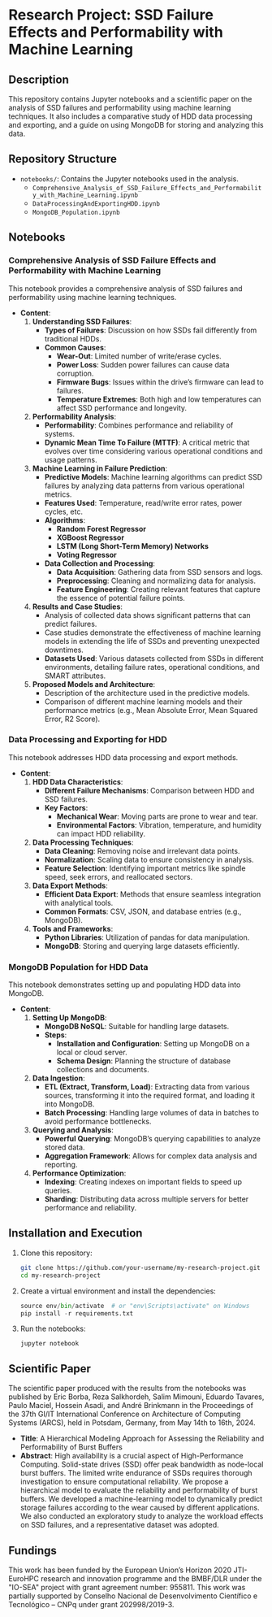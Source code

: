 # Research Project: SSD Failure Effects and Performability with Machine Learning

## Description
This repository contains Jupyter notebooks and a scientific paper on the analysis of SSD failures and performability using machine learning techniques. It also includes a comparative study of HDD data processing and exporting, and a guide on using MongoDB for storing and analyzing this data.

## Repository Structure
- `notebooks/`: Contains the Jupyter notebooks used in the analysis.
  - `Comprehensive_Analysis_of_SSD_Failure_Effects_and_Performability_with_Machine_Learning.ipynb`
  - `DataProcessingAndExportingHDD.ipynb`
  - `MongoDB_Population.ipynb`

## Notebooks

### Comprehensive Analysis of SSD Failure Effects and Performability with Machine Learning
This notebook provides a comprehensive analysis of SSD failures and performability using machine learning techniques.

- **Content**:
  1. **Understanding SSD Failures**:
     - **Types of Failures**: Discussion on how SSDs fail differently from traditional HDDs.
     - **Common Causes**:
       - **Wear-Out**: Limited number of write/erase cycles.
       - **Power Loss**: Sudden power failures can cause data corruption.
       - **Firmware Bugs**: Issues within the drive’s firmware can lead to failures.
       - **Temperature Extremes**: Both high and low temperatures can affect SSD performance and longevity.
  2. **Performability Analysis**:
     - **Performability**: Combines performance and reliability of systems.
     - **Dynamic Mean Time To Failure (MTTF)**: A critical metric that evolves over time considering various operational conditions and usage patterns.
  3. **Machine Learning in Failure Prediction**:
     - **Predictive Models**: Machine learning algorithms can predict SSD failures by analyzing data patterns from various operational metrics.
     - **Features Used**: Temperature, read/write error rates, power cycles, etc.
     - **Algorithms**: 
       - **Random Forest Regressor**
       - **XGBoost Regressor**
       - **LSTM (Long Short-Term Memory) Networks**
       - **Voting Regressor**
     - **Data Collection and Processing**:
       - **Data Acquisition**: Gathering data from SSD sensors and logs.
       - **Preprocessing**: Cleaning and normalizing data for analysis.
       - **Feature Engineering**: Creating relevant features that capture the essence of potential failure points.
  4. **Results and Case Studies**:
     - Analysis of collected data shows significant patterns that can predict failures.
     - Case studies demonstrate the effectiveness of machine learning models in extending the life of SSDs and preventing unexpected downtimes.
     - **Datasets Used**: Various datasets collected from SSDs in different environments, detailing failure rates, operational conditions, and SMART attributes.
  5. **Proposed Models and Architecture**:
     - Description of the architecture used in the predictive models.
     - Comparison of different machine learning models and their performance metrics (e.g., Mean Absolute Error, Mean Squared Error, R2 Score).

### Data Processing and Exporting for HDD
This notebook addresses HDD data processing and export methods.

- **Content**:
  1. **HDD Data Characteristics**:
     - **Different Failure Mechanisms**: Comparison between HDD and SSD failures.
     - **Key Factors**:
       - **Mechanical Wear**: Moving parts are prone to wear and tear.
       - **Environmental Factors**: Vibration, temperature, and humidity can impact HDD reliability.
  2. **Data Processing Techniques**:
     - **Data Cleaning**: Removing noise and irrelevant data points.
     - **Normalization**: Scaling data to ensure consistency in analysis.
     - **Feature Selection**: Identifying important metrics like spindle speed, seek errors, and reallocated sectors.
  3. **Data Export Methods**:
     - **Efficient Data Export**: Methods that ensure seamless integration with analytical tools.
     - **Common Formats**: CSV, JSON, and database entries (e.g., MongoDB).
  4. **Tools and Frameworks**:
     - **Python Libraries**: Utilization of pandas for data manipulation.
     - **MongoDB**: Storing and querying large datasets efficiently.

### MongoDB Population for HDD Data
This notebook demonstrates setting up and populating HDD data into MongoDB.

- **Content**:
  1. **Setting Up MongoDB**:
     - **MongoDB NoSQL**: Suitable for handling large datasets.
     - **Steps**:
       - **Installation and Configuration**: Setting up MongoDB on a local or cloud server.
       - **Schema Design**: Planning the structure of database collections and documents.
  2. **Data Ingestion**:
     - **ETL (Extract, Transform, Load)**: Extracting data from various sources, transforming it into the required format, and loading it into MongoDB.
     - **Batch Processing**: Handling large volumes of data in batches to avoid performance bottlenecks.
  3. **Querying and Analysis**:
     - **Powerful Querying**: MongoDB’s querying capabilities to analyze stored data.
     - **Aggregation Framework**: Allows for complex data analysis and reporting.
  4. **Performance Optimization**:
     - **Indexing**: Creating indexes on important fields to speed up queries.
     - **Sharding**: Distributing data across multiple servers for better performance and reliability.

## Installation and Execution

1. Clone this repository:
   ```bash
   git clone https://github.com/your-username/my-research-project.git
   cd my-research-project
   ```
2. Create a virtual environment and install the dependencies:
    ```python -m venv env
    source env/bin/activate  # or "env\Scripts\activate" on Windows
    pip install -r requirements.txt
    ```
3. Run the notebooks:
    ```
    jupyter notebook
    ```

## Scientific Paper
The scientific paper produced with the results from the notebooks was published by Eric Borba, Reza Salkhordeh, Salim Mimouni, Eduardo Tavares, Paulo Maciel, Hossein Asadi, and André Brinkmann in the Proceedings of the 37th GI/IT International Conference on Architecture of Computing Systems (ARCS), held in Potsdam, Germany, from May 14th to 16th, 2024.

- **Title**: A Hierarchical Modeling Approach for Assessing the Reliability and Performability of Burst Buffers
- **Abstract**: High availability is a crucial aspect of High-Performance Computing. Solid-state drives (SSD) offer peak bandwidth as node-local burst buffers. The limited write endurance of SSDs requires thorough investigation to ensure computational reliability. We propose a hierarchical model to evaluate the reliability and performability of burst buffers. We developed a machine-learning model to dynamically predict storage failures according to the wear caused by different applications. We also conducted an exploratory study to analyze the workload effects on SSD failures, and a representative dataset was adopted.

## Fundings

This work has been funded by the European Union’s Horizon 2020 JTI-EuroHPC research and innovation programme and the BMBF/DLR under the "IO-SEA" project with grant agreement number: 955811. This work was partially supported by Conselho Nacional de Desenvolvimento Científico e Tecnológico – CNPq under grant 202998/2019-3.
